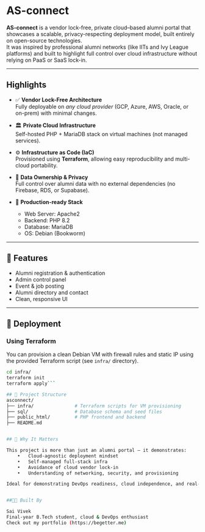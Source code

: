 # AS-connect 

**AS-connect** is a vendor lock-free, private cloud–based alumni portal that showcases a scalable, privacy-respecting deployment model, built entirely on open-source technologies.  
It was inspired by professional alumni networks (like IITs and Ivy League platforms) and built to highlight full control over cloud infrastructure without relying on PaaS or SaaS lock-in.

---

##  Highlights

- ✅ **Vendor Lock-Free Architecture**  
  Fully deployable on *any cloud provider* (GCP, Azure, AWS, Oracle, or on-prem) with minimal changes.

- 🏛️ **Private Cloud Infrastructure**  
  Self-hosted PHP + MariaDB stack on virtual machines (not managed services).

- ⚙️ **Infrastructure as Code (IaC)**  
  Provisioned using **Terraform**, allowing easy reproducibility and multi-cloud portability.

- 🔐 **Data Ownership & Privacy**  
  Full control over alumni data with no external dependencies (no Firebase, RDS, or Supabase).

- 🚀 **Production-ready Stack**  
  - Web Server: Apache2  
  - Backend: PHP 8.2  
  - Database: MariaDB  
  - OS: Debian (Bookworm)

---

## 📸 Features

- Alumni registration & authentication
- Admin control panel
- Event & job posting
- Alumni directory and contact
- Clean, responsive UI

---

## 🚀 Deployment

### Using Terraform
You can provision a clean Debian VM with firewall rules and static IP using the provided Terraform script (see `infra/` directory).

```bash
cd infra/
terraform init
terraform apply```

## 📂 Project Structure
asconnect/
├── infra/               # Terraform scripts for VM provisioning
├── sql/                 # Database schema and seed files
├── public_html/         # PHP frontend and backend
├── README.md


## 🧠 Why It Matters

This project is more than just an alumni portal — it demonstrates:
	•	Cloud-agnostic deployment mindset
	•	Self-managed full-stack infra
	•	Avoidance of cloud vendor lock-in
	•	Understanding of networking, security, and provisioning

Ideal for demonstrating DevOps readiness, cloud independence, and real-world infrastructure understanding.


##👨‍💻 Built By

Sai Vivek
Final-year B.Tech student, cloud & DevOps enthusiast
Check out my portfolio (https://begetter.me)

